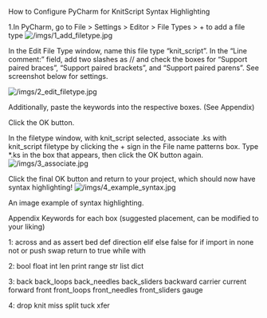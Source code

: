 How to Configure PyCharm for KnitScript Syntax Highlighting

1.In PyCharm, go to File > Settings > Editor > File Types > + to add a file type
![/imgs/1_add_filetype.jpg]({{site.baseurl}}/imgs/1_add_filetype.jpg)

In the Edit File Type window, name this file type “knit_script”. In the “Line comment:” field, add two slashes as // and check the boxes for “Support paired braces”, “Support paired brackets”, and “Support paired parens”.
See screenshot below for settings.

![/imgs/2_edit_filetype.jpg]({{site.baseurl}}/imgs/2_edit_filetype.jpg)

Additionally, paste the keywords into the respective boxes. (See Appendix)

Click the OK button.

In the filetype window, with knit_script selected, associate .ks with knit_script filetype by clicking the + sign in the File name patterns box. Type *.ks in the box that appears, then click the OK button again.
![/imgs/3_associate.jpg]({{site.baseurl}}/imgs/3_associate.jpg)

Click the final OK button and return to your project, which should now have syntax highlighting!
![/imgs/4_example_syntax.jpg]({{site.baseurl}}/imgs/4_example_syntax.jpg)

An image example of syntax highlighting.

Appendix
Keywords for each box (suggested placement, can be modified to your liking)

1: across and as assert bed def direction elif else false for if import in none not or push swap return to true while with

2: bool float int len print range str list dict

3: back back_loops back_needles back_sliders backward carrier current forward front front_loops front_needles front_sliders gauge

4: drop knit miss split tuck xfer
